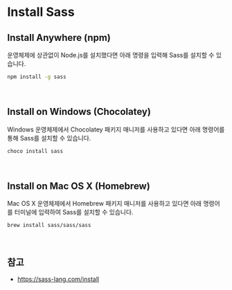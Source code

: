 # Install Sass

## Install Anywhere (npm)

운영체제에 상관없이 Node.js를 설치했다면 아래 명령을 입력해 Sass를 설치할 수 있습니다.

```sh
npm install -g sass
```

<br/>

## Install on Windows (Chocolatey)

Windows 운영체제에서 Chocolatey 패키지 매니저를 사용하고 있다면 아래 명령어를 통해 Sass를 설치할 수 있습니다.

```sh
choco install sass
```

<br/>

## Install on Mac OS X (Homebrew)

Mac OS X 운영체제에서 Homebrew 패키지 매니저를 사용하고 있다면 아래 명령어를 터미널에 입력하여 Sass를 설치할 수 있습니다.

```sh
brew install sass/sass/sass
```

<br/>

## 참고

- https://sass-lang.com/install
